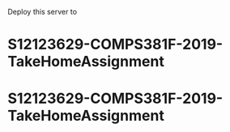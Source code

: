 Deploy this server to 
# S12123629-COMPS381F-2019-TakeHomeAssignment
# S12123629-COMPS381F-2019-TakeHomeAssignment
